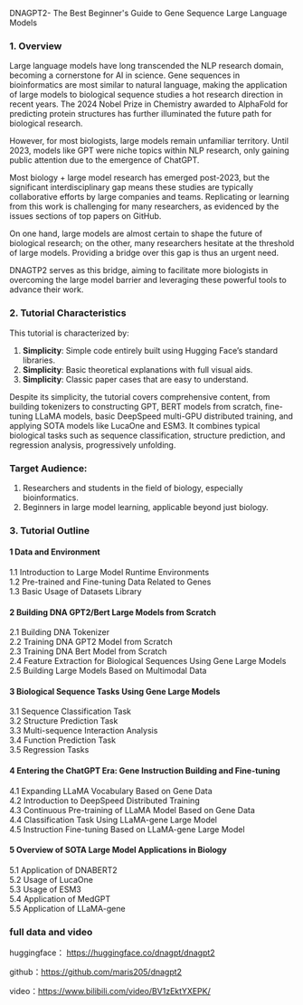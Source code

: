DNAGPT2- The Best Beginner's Guide to Gene Sequence Large Language Models

### 1. Overview
Large language models have long transcended the NLP research domain, becoming a cornerstone for AI in science. Gene sequences in bioinformatics are most similar to natural language, making the application of large models to biological sequence studies a hot research direction in recent years. The 2024 Nobel Prize in Chemistry awarded to AlphaFold for predicting protein structures has further illuminated the future path for biological research.

However, for most biologists, large models remain unfamiliar territory. Until 2023, models like GPT were niche topics within NLP research, only gaining public attention due to the emergence of ChatGPT.

Most biology + large model research has emerged post-2023, but the significant interdisciplinary gap means these studies are typically collaborative efforts by large companies and teams. Replicating or learning from this work is challenging for many researchers, as evidenced by the issues sections of top papers on GitHub.

On one hand, large models are almost certain to shape the future of biological research; on the other, many researchers hesitate at the threshold of large models. Providing a bridge over this gap is thus an urgent need.

DNAGTP2 serves as this bridge, aiming to facilitate more biologists in overcoming the large model barrier and leveraging these powerful tools to advance their work.

### 2. Tutorial Characteristics
This tutorial is characterized by:

1. **Simplicity**: Simple code entirely built using Hugging Face’s standard libraries.
2. **Simplicity**: Basic theoretical explanations with full visual aids.
3. **Simplicity**: Classic paper cases that are easy to understand.

Despite its simplicity, the tutorial covers comprehensive content, from building tokenizers to constructing GPT, BERT models from scratch, fine-tuning LLaMA models, basic DeepSpeed multi-GPU distributed training, and applying SOTA models like LucaOne and ESM3. It combines typical biological tasks such as sequence classification, structure prediction, and regression analysis, progressively unfolding.

### Target Audience:
1. Researchers and students in the field of biology, especially bioinformatics.
2. Beginners in large model learning, applicable beyond just biology.

### 3. Tutorial Outline
#### 1 Data and Environment
1.1 Introduction to Large Model Runtime Environments  
1.2 Pre-trained and Fine-tuning Data Related to Genes  
1.3 Basic Usage of Datasets Library  

#### 2 Building DNA GPT2/Bert Large Models from Scratch
2.1 Building DNA Tokenizer  
2.2 Training DNA GPT2 Model from Scratch  
2.3 Training DNA Bert Model from Scratch  
2.4 Feature Extraction for Biological Sequences Using Gene Large Models  
2.5 Building Large Models Based on Multimodal Data  

#### 3 Biological Sequence Tasks Using Gene Large Models
3.1 Sequence Classification Task  
3.2 Structure Prediction Task  
3.3 Multi-sequence Interaction Analysis  
3.4 Function Prediction Task  
3.5 Regression Tasks  

#### 4 Entering the ChatGPT Era: Gene Instruction Building and Fine-tuning
4.1 Expanding LLaMA Vocabulary Based on Gene Data  
4.2 Introduction to DeepSpeed Distributed Training  
4.3 Continuous Pre-training of LLaMA Model Based on Gene Data  
4.4 Classification Task Using LLaMA-gene Large Model  
4.5 Instruction Fine-tuning Based on LLaMA-gene Large Model  

#### 5 Overview of SOTA Large Model Applications in Biology
5.1 Application of DNABERT2  
5.2 Usage of LucaOne  
5.3 Usage of ESM3  
5.4 Application of MedGPT  
5.5 Application of LLaMA-gene


### full data and video
huggingface： https://huggingface.co/dnagpt/dnagpt2

github：https://github.com/maris205/dnagpt2

video：https://www.bilibili.com/video/BV1zEktYXEPK/
